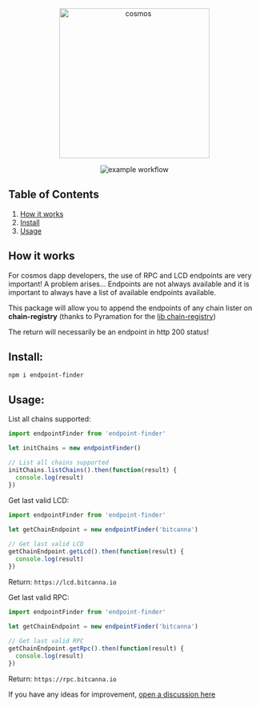 <div align="center">

<img width="300" alt="cosmos" src="https://user-images.githubusercontent.com/1071490/185792789-ed005cb5-bc78-481f-8993-07b647ebbe13.png">


![example workflow](https://github.com/atmoner/endpoint-finder/actions/workflows/jest.yml/badge.svg)
    
</div>

## Table of Contents
1. [How it works](#how-it-works)
2. [Install](#install)
3. [Usage](#usage)

## How it works

For cosmos dapp developers, the use of RPC and LCD endpoints are very important!
A problem arises... Endpoints are not always available and it is important to always have a list of available endpoints available.

This package will allow you to append the endpoints of any chain lister on **chain-registry** (thanks to Pyramation for the [lib chain-registry](https://github.com/cosmology-tech/chain-registry))

The return will necessarily be an endpoint in http 200 status!

## Install:

```
npm i endpoint-finder
```

## Usage:

List all chains supported:

``` js
import endpointFinder from 'endpoint-finder'

let initChains = new endpointFinder()

// List all chains supported
initChains.listChains().then(function(result) {
  console.log(result)
})
```

Get last valid LCD:

``` js
import endpointFinder from 'endpoint-finder'
 
let getChainEndpoint = new endpointFinder('bitcanna')

// Get last valid LCD 
getChainEndpoint.getLcd().then(function(result) {
  console.log(result)
})
```

Return:
`https://lcd.bitcanna.io`

Get last valid RPC:

``` js
import endpointFinder from 'endpoint-finder'
 
let getChainEndpoint = new endpointFinder('bitcanna')

// Get last valid RPC 
getChainEndpoint.getRpc().then(function(result) {
  console.log(result)
})
```

Return:
`https://rpc.bitcanna.io`

If you have any ideas for improvement, [open a discussion here](https://github.com/atmoner/endpoint-finder/discussions/new?category=ideas)

